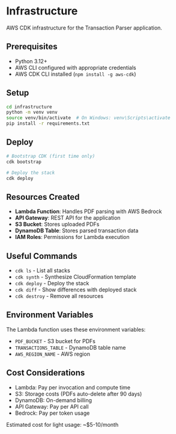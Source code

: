# Infrastructure

AWS CDK infrastructure for the Transaction Parser application.

## Prerequisites

- Python 3.12+
- AWS CLI configured with appropriate credentials
- AWS CDK CLI installed (`npm install -g aws-cdk`)

## Setup

```bash
cd infrastructure
python -m venv venv
source venv/bin/activate  # On Windows: venv\Scripts\activate
pip install -r requirements.txt
```

## Deploy

```bash
# Bootstrap CDK (first time only)
cdk bootstrap

# Deploy the stack
cdk deploy
```

## Resources Created

- **Lambda Function**: Handles PDF parsing with AWS Bedrock
- **API Gateway**: REST API for the application
- **S3 Bucket**: Stores uploaded PDFs
- **DynamoDB Table**: Stores parsed transaction data
- **IAM Roles**: Permissions for Lambda execution

## Useful Commands

- `cdk ls` - List all stacks
- `cdk synth` - Synthesize CloudFormation template
- `cdk deploy` - Deploy the stack
- `cdk diff` - Show differences with deployed stack
- `cdk destroy` - Remove all resources

## Environment Variables

The Lambda function uses these environment variables:

- `PDF_BUCKET` - S3 bucket for PDFs
- `TRANSACTIONS_TABLE` - DynamoDB table name
- `AWS_REGION_NAME` - AWS region

## Cost Considerations

- Lambda: Pay per invocation and compute time
- S3: Storage costs (PDFs auto-delete after 90 days)
- DynamoDB: On-demand billing
- API Gateway: Pay per API call
- Bedrock: Pay per token usage

Estimated cost for light usage: ~$5-10/month
